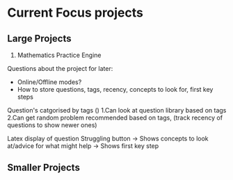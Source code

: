 # Current Focus projects
## Large Projects
1. Mathematics Practice Engine

Questions about the project for later:
- Online/Offline modes?
- How to store questions, tags, recency, concepts to look for, first key steps

Question's catgorised by tags ()
    1.Can look at question library based on tags
    2.Can get random problem recommended based on tags, (track recency of questions to show newer ones)

Latex display of question 
Struggling button 
    -> Shows concepts to look at/advice for what might help
    -> Shows first key step

## Smaller Projects
